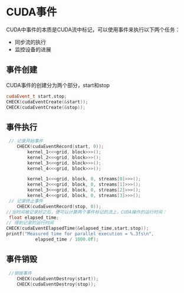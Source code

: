 # CUDA事件

CUDA中事件的本质是CUDA流中标记，可以使用事件来执行以下两个任务：

- 同步流的执行
- 监控设备的进展

## 事件创建

CUDA事件的创建分为两个部分，start和stop

```C++
cudaEvent_t start,stop;
CHECK(cudaEventCreate(&start));
CHECK(cudaEventCreate(&stop));
```

## 事件执行

```c++
 // 记录开始事件
    CHECK(cudaEventRecord(start, 0));
        kernel_1<<<grid, block>>>();
        kernel_2<<<grid, block>>>();
        kernel_3<<<grid, block>>>();
        kernel_4<<<grid, block>>>();

        kernel_1<<<grid, block, 0, streams[0]>>>();
        kernel_2<<<grid, block, 0, streams[1]>>>();
        kernel_3<<<grid, block, 0, streams[2]>>>();
        kernel_4<<<grid, block, 0, streams[3]>>>();
 // 记录终止事件
    CHECK(cudaEventRecord(stop, 0));
//当时间被记录好之后，便可以计算两个事件标记的流上，CUDA操作的运行时间：
 float elapsed_time;
// 得到记录的运行时间
CHECK(cudaEventElapsedTime(&elapsed_time,start,stop));
printf("Measured time for parallel execution = %.3fs\n",
           elapsed_time / 1000.0f);
```

## 事件销毁

```c++
 //销毁事件
    CHECK(cudaEventDestroy(start));
    CHECK(cudaEventDestroy(stop));
```

